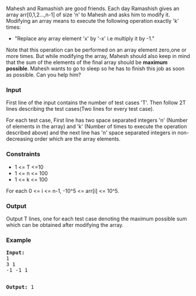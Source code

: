 <p>Mahesh and Ramashish are good friends. Each day Ramashish gives an array arr[0,1,2...,n-1] of size 'n' to Mahesh and asks him to modify it.<br>Modifying an array means to execute the following operation exactly 'k' times:
</p><ul>
  <li>"Replace any array element 'x' by '-x' i.e multiply it by -1."</li>
</ul>
<p></p>

<p>
Note that this operation can be performed on an array element zero,one or more times. But while modifying the array, Mahesh should also keep in mind that the sum of the elements of the final array should be <b>maximum possible</b>. Mahesh wants to go to sleep so he has to finish this job as soon as possible. Can you help him? </p>

<h3>Input</h3>
<p>First line of the input contains the number of test cases 'T'. Then follow 2T lines describing the test cases(Two lines for every test case).</p>
<p>For each test case, First line has two space separated integers  'n' (Number of elements in the array) and 'k' (Number of times to execute the operation described above) and the next line has 'n' space separated integers in non-decreasing order which are the array elements.</p>

<h3>Constraints</h3>
<ul>
  <li>1 &lt;= T &lt;=10</li>
  <li>1 &lt;= n &lt;= 100</li>
  <li>1 &lt;= k &lt;= 100</li>
</ul>
<p>For each 0 &lt;= i &lt;= n-1, -10^5 &lt;= arr[i] &lt;= 10^5.</p> 

<h3>Output</h3>
<p>Output T lines, one for each test case denoting the maximum possible sum which can be obtained after modifying the array.

</p><h3>Example</h3>
<pre><b>Input:</b>
1
3 1
-1 -1 1

<b>Output:</b>
1</pre>